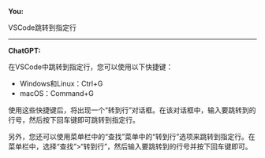**You:**

VSCode跳转到指定行

* * *

**ChatGPT:**

在VSCode中跳转到指定行，您可以使用以下快捷键：

*   Windows和Linux：Ctrl+G
*   macOS：Command+G

使用这些快捷键后，将出现一个“转到行”对话框。在该对话框中，输入要跳转到的行号，然后按下回车键即可跳转到指定行。

另外，您还可以使用菜单栏中的“查找”菜单中的“转到行”选项来跳转到指定行。在菜单栏中，选择“查找”>“转到行”，然后输入要跳转到的行号并按下回车键即可。